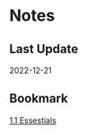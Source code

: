 # Notes

## Last Update

2022-12-21

## Bookmark

[1.1 Essestials](https://joshhug.gitbooks.io/hug61b/content/chap1/chap11.html)